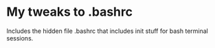 # My tweaks to .bashrc  

Includes the hidden file .bashrc that includes init stuff for bash terminal sessions.
